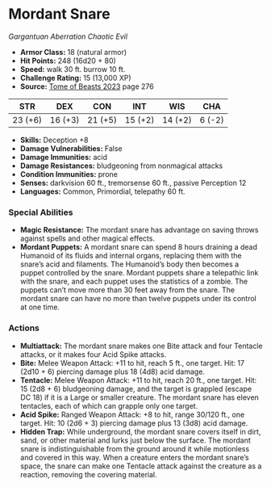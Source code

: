 # Mordant Snare

*Gargantuan* *Aberration* *Chaotic Evil*

- **Armor Class:** 18 (natural armor)
- **Hit Points:** 248 (16d20 + 80)
- **Speed:** walk 30 ft. burrow 10 ft.
- **Challenge Rating:** 15 (13,000 XP)
- **Source:** [Tome of Beasts 2023](https://koboldpress.com/kpstore/product/tome-of-beasts-1-2023-edition/) page 276

| STR | DEX | CON | INT | WIS | CHA |
| --- | --- | --- | --- | --- | --- |
| 23 (+6) | 16 (+3) | 21 (+5) | 15 (+2) | 14 (+2) | 6 (-2) |

- **Skills:** Deception +8
- **Damage Vulnerabilities:** False
- **Damage Immunities:** acid
- **Damage Resistances:** bludgeoning from nonmagical attacks
- **Condition Immunities:** prone
- **Senses:** darkvision 60 ft., tremorsense 60 ft., passive Perception 12
- **Languages:** Common, Primordial, telepathy 60 ft.

### Special Abilities

- **Magic Resistance:** The mordant snare has advantage on saving throws against spells and other magical effects.
- **Mordant Puppets:** A mordant snare can spend 8 hours draining a dead Humanoid of its fluids and internal organs, replacing them with the snare’s acid and filaments. The Humanoid’s body then becomes a puppet controlled by the snare. Mordant puppets share a telepathic link with the snare, and each puppet uses the statistics of a zombie. The puppets can’t move more than 30 feet away from the snare. The mordant snare can have no more than twelve puppets under its control at one time.

### Actions

- **Multiattack:** The mordant snare makes one Bite attack and four Tentacle attacks, or it makes four Acid Spike attacks.
- **Bite:** Melee Weapon Attack: +11 to hit, reach 5 ft., one target. Hit: 17 (2d10 + 6) piercing damage plus 18 (4d8) acid damage.
- **Tentacle:** Melee Weapon Attack: +11 to hit, reach 20 ft., one target. Hit: 15 (2d8 + 6) bludgeoning damage, and the target is grappled (escape DC 18) if it is a Large or smaller creature. The mordant snare has eleven tentacles, each of which can grapple only one target.
- **Acid Spike:** Ranged Weapon Attack: +8 to hit, range 30/120 ft., one target. Hit: 10 (2d6 + 3) piercing damage plus 13 (3d8) acid damage.
- **Hidden Trap:** While underground, the mordant snare covers itself in dirt, sand, or other material and lurks just below the surface. The mordant snare is indistinguishable from the ground around it while motionless and covered in this way. When a creature enters the mordant snare’s space, the snare can make one Tentacle attack against the creature as a reaction, removing the covering material.

